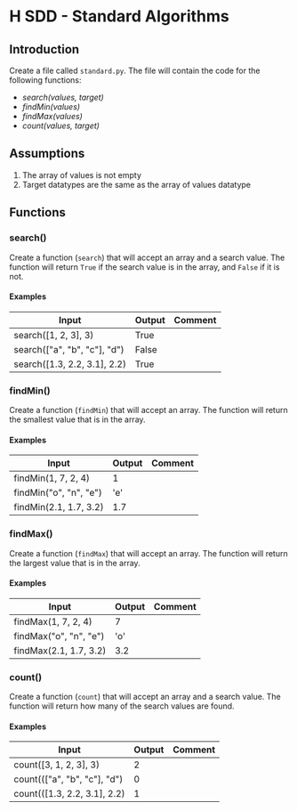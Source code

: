 # H SDD - Standard Algorithms

## Introduction

Create a file called `standard.py`.  The file will contain the code for the following functions:

* _search(values, target)_
* _findMin(values)_
* _findMax(values)_
* _count(values, target)_


## Assumptions

1. The array of values is not empty
2. Target datatypes are the same as the array of values datatype


## Functions


### search()

Create a function (`search`) that will accept an array and a search value.  The function will return `True` if the search value is in the array, and `False` if it is not.

#### Examples

| Input                        | Output | Comment |
| -----                        | ------ | ------- |
| search([1, 2, 3], 3)         | True   | |
| search(["a", "b", "c"], "d") | False  | |
| search([1.3, 2.2, 3.1], 2.2) | True   | |


### findMin()

Create a function (`findMin`) that will accept an array.  The function will return the smallest value that is in the array.

#### Examples

| Input                  | Output | Comment |
| -----                  | ------ | ------- |
| findMin(1, 7, 2, 4)    | 1      | |
| findMin("o", "n", "e") | 'e'    | |
| findMin(2.1, 1.7, 3.2) | 1.7    | |


### findMax()

Create a function (`findMax`) that will accept an array.  The function will return the largest value that is in the array.

#### Examples

| Input                   | Output | Comment |
| -----                   | ------ | ------- |
| findMax(1, 7, 2, 4)     | 7      | |
| findMax("o", "n", "e")  | 'o'    | |
| findMax(2.1, 1.7, 3.2)  | 3.2    | |


### count()

Create a function (`count`) that will accept an array and a search value.  The function will return how many of the search values are found.

#### Examples

| Input                        | Output | Comment |
| -----                        | ------ | ------- |
| count([3, 1, 2, 3], 3)       | 2      | |
| count((["a", "b", "c"], "d") | 0      | |
| count(([1.3, 2.2, 3.1], 2.2) | 1      | |
